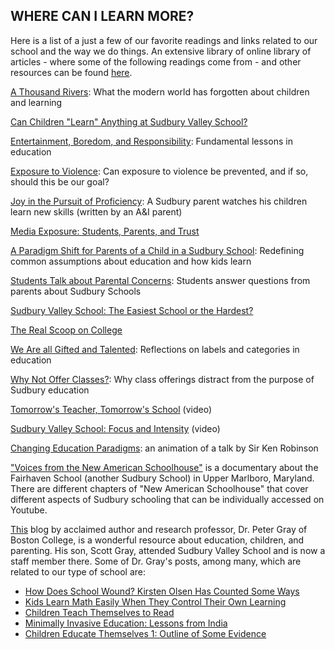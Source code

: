 WHERE CAN I LEARN MORE?
---

Here is a list of a just a few of our favorite readings and links related to
our school and the way we do things. An extensive library of online library of
articles - where some of the following readings come from - and other
resources can be found [here](http://www.sudval.com/05_articles.html).

[A Thousand Rivers](http://schoolingtheworld.org/a-thousand-rivers/): What the
modern world has forgotten about children and learning

[Can Children "Learn" Anything at Sudbury Valley
School?](http://www.sudval.com/essays/122009.shtml)

[Entertainment, Boredom, and
Responsibility](http://www.sudval.org/essays/042008.shtml): Fundamental
lessons in education

[Exposure to Violence](http://www.sudval.org/essays/072011.shtml): Can
exposure to violence be prevented, and if so, should this be our goal?

[Joy in the Pursuit of Proficiency](http://www.unschoolingblog.com/?p=306): A
Sudbury parent watches his children learn new skills (written by an A&I
parent)

[Media Exposure: Students, Parents, and
Trust](http://www.sudval.org/essays/032013.shtml)

[A Paradigm Shift for Parents of a Child in a Sudbury
School](http://www.phillyfreeschool.org/wp-content/uploads/2011/05/ParadigmShift.pdf):
Redefining common assumptions about education and how kids learn

[Students Talk about Parental
Concerns](http://www.sudval.org/essays/032009.shtml): Students answer
questions from parents about Sudbury Schools

[Sudbury Valley School: The Easiest School or the
Hardest?](http://www.sudval.org/essays/072012.shtml)

[The Real Scoop on College](http://www.sudval.com/essays/042010.shtml)

[We Are all Gifted and Talented](http://www.sudval.org/essays/112011.shtml):
Reflections on labels and categories in education

[Why Not Offer Classes?](http://clearwaterschool.com/?page_id=574): Why class
offerings distract from the purpose of Sudbury education

[Tomorrow's Teacher, Tomorrow's
School](https://www.youtube.com/watch?v=awOAmTaZ4XI) (video)

[Sudbury Valley School: Focus and
Intensity](https://www.youtube.com/watch?v=NxPnvJE0V2E#t=47) (video)

[Changing Education Paradigms](https://www.youtube.com/watch?v=zDZFcDGpL4U):
an animation of a talk by Sir Ken Robinson

["Voices from the New American
Schoolhouse"](http://www.youtube.com/watch?v=B3boxHhrjj8&feature=bf_next&list=SP07664D50ED360355)
is a documentary about the Fairhaven School (another Sudbury School) in Upper
Marlboro, Maryland. There are different chapters of "New American Schoolhouse"
that cover different aspects of Sudbury schooling that can be individually
accessed on Youtube.

[This](http://www.psychologytoday.com/blog/freedom-learn) blog by acclaimed
author and research professor, Dr. Peter Gray of Boston College, is a
wonderful resource about education, children, and parenting. His son, Scott
Gray, attended Sudbury Valley School and is now a staff member there. Some of
Dr. Gray's posts, among many, which are related to our type of school are:

* [How Does School Wound? Kirsten Olsen Has Counted Some
 Ways](https://www.psychologytoday.com/blog/freedom-learn/201106/how-does-school-wound-kirsten-olson-has-counted-some-ways)
* [Kids Learn Math Easily When They Control Their Own
 Learning](https://www.psychologytoday.com/blog/freedom-learn/201004/kids-learn-math-easily-when-they-control-their-own-learning)
* [Children Teach Themselves to
 Read](http://www.psychologytoday.com/blog/freedom-learn/201002/children-teach-themselves-read)
* [Minimally Invasive Education: Lessons from
 India](https://www.psychologytoday.com/blog/freedom-learn/200901/minimally-invasive-education-lessons-india)
* [Children Educate Themselves 1: Outline of Some
 Evidence](https://www.psychologytoday.com/blog/freedom-learn/200807/children-educate-themselves-i-outline-some-the-evidence)


